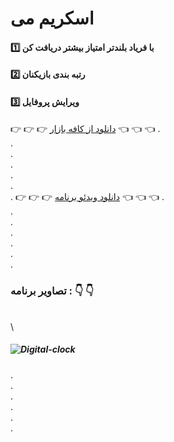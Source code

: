 # اسکریم می
#### :one: با فریاد بلندتر امتیاز بیشتر دریافت کن
#### :two:  رتبه بندی بازیکنان
#### :three: ویرایش پروفایل



:point_right: :point_right: :point_right: [دانلود از کافه بازار](https://cafebazaar.ir/app/ir.at.screamme) :point_left: :point_left: :point_left:
. \
. \
. \
. \
. \
. \
. 
:point_right: :point_right: :point_right: [دانلود ویدئو برنامه](https://github.com/alitabatabaei1381/scream/blob/master/ScreenShot/5.mp4) :point_left: :point_left: :point_left:
. \
. \
. \
. \
. \
. \
. 
### تصاویر برنامه : :point_down: :point_down:
\
\
##### ![Digital-clock](https://raw.githubusercontent.com/alitabatabaei1381/scream/master/ScreenShot/Untitled-1.jpg)

.\
.\
.\
.\
.\
.



